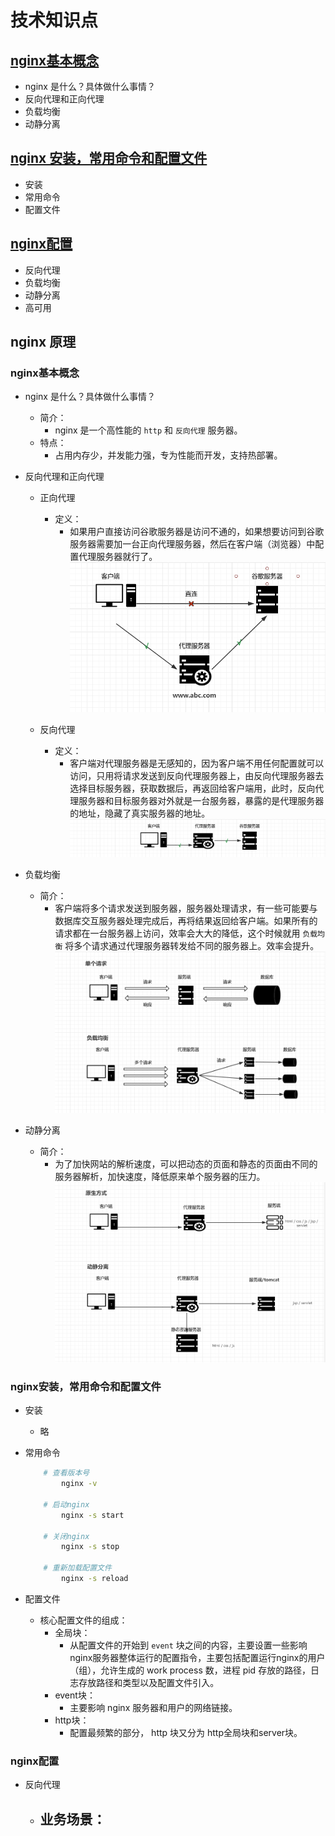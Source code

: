 # 技术知识点

## [nginx基本概念](#nginx基本概念)
- nginx 是什么？具体做什么事情？
- 反向代理和正向代理
- 负载均衡
- 动静分离

## [nginx 安装，常用命令和配置文件](#nginx安装，常用命令和配置文件)
- 安装
- 常用命令
- 配置文件

## [nginx配置](#nginx配置)
- 反向代理
- 负载均衡
- 动静分离
- 高可用


## nginx 原理


### nginx基本概念
- nginx 是什么？具体做什么事情？
    - 简介：
        - nginx 是一个高性能的 `http` 和 `反向代理` 服务器。
    - 特点：
        - 占用内存少，并发能力强，专为性能而开发，支持热部署。

- 反向代理和正向代理
    - 正向代理
        - 定义：
            - 如果用户直接访问谷歌服务器是访问不通的，如果想要访问到谷歌服务器需要加一台正向代理服务器，然后在客户端（浏览器）中配置代理服务器就行了。
            ![avatar](./images/正向代理.png)

    - 反向代理
        - 定义：
            - 客户端对代理服务器是无感知的，因为客户端不用任何配置就可以访问，只用将请求发送到反向代理服务器上，由反向代理服务器去选择目标服务器，获取数据后，再返回给客户端用，此时，反向代理服务器和目标服务器对外就是一台服务器，暴露的是代理服务器的地址，隐藏了真实服务器的地址。
            ![avatar](./images/反向代理.png)

- 负载均衡
    - 简介：
        - 客户端将多个请求发送到服务器，服务器处理请求，有一些可能要与数据库交互服务器处理完成后，再将结果返回给客户端。如果所有的请求都在一台服务器上访问，效率会大大的降低，这个时候就用 `负载均衡` 将多个请求通过代理服务器转发给不同的服务器上。效率会提升。
            ![avatar](./images/负载均衡.png)

- 动静分离
    - 简介：
        - 为了加快网站的解析速度，可以把动态的页面和静态的页面由不同的服务器解析，加快速度，降低原来单个服务器的压力。
            ![avatar](./images/动静分离.png)

### nginx安装，常用命令和配置文件
- 安装
    - 略

- 常用命令
    ```bash
        # 查看版本号
            nginx -v
        
        # 启动nginx
            nginx -s start
        
        # 关闭nginx
            nginx -s stop
        
        # 重新加载配置文件
            nginx -s reload
    ```

- 配置文件
    - 核心配置文件的组成：
        - 全局块：
            - 从配置文件的开始到 `event` 块之间的内容，主要设置一些影响nginx服务器整体运行的配置指令，主要包括配置运行nginx的用户（组），允许生成的 work process 数，进程 pid 存放的路径，日志存放路径和类型以及配置文件引入。
        - event块：
            - 主要影响 nginx 服务器和用户的网络链接。
        - http块：
            - 配置最频繁的部分， http 块又分为 http全局块和server块。

### nginx配置
- 反向代理
    - 业务场景：
        - 